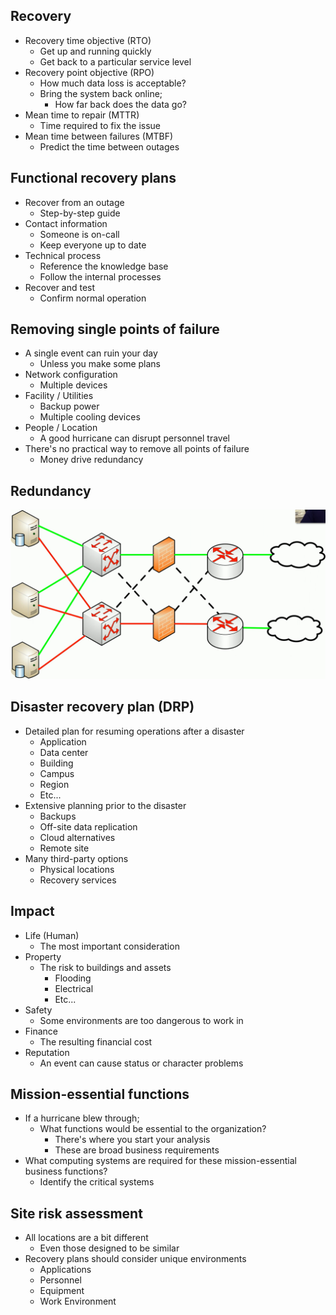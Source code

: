 ## Recovery
- Recovery time objective (RTO)
	- Get up and running quickly
	- Get back to a particular service level
- Recovery point objective (RPO)
	- How much data loss is acceptable?
	- Bring the system back online;
		- How far back does the data go?
- Mean time to repair (MTTR)
	- Time required to fix the issue
- Mean time between failures (MTBF)
	- Predict the time between outages
## Functional recovery plans
- Recover from an outage
	- Step-by-step guide
- Contact information
	- Someone is on-call
	- Keep everyone up to date
- Technical process
	- Reference the knowledge base
	- Follow the internal processes
- Recover and test
	- Confirm normal operation
## Removing single points of failure
- A single event can ruin your day
	- Unless you make some plans
- Network configuration
	- Multiple devices
- Facility / Utilities
	- Backup power
	- Multiple cooling devices
- People / Location
	- A good hurricane can disrupt personnel travel
- There's no practical way to remove all points of failure
	- Money drive redundancy
## Redundancy
![](../Images/240606-1%2019.png)
## Disaster recovery plan (DRP)
- Detailed plan for resuming operations after a disaster
	- Application
	- Data center
	- Building
	- Campus
	- Region
	- Etc...
- Extensive planning prior to the disaster
	- Backups
	- Off-site data replication
	- Cloud alternatives
	- Remote site
- Many third-party options
	- Physical locations
	- Recovery services
## Impact
- Life (Human)
	- The most important consideration
- Property
	- The risk to buildings and assets
		- Flooding
		- Electrical
		- Etc...
- Safety
	- Some environments are too dangerous to work in
- Finance
	- The resulting financial cost
- Reputation
	- An event can cause status or character problems
## Mission-essential functions
- If a hurricane blew through;
	- What functions would be essential to the organization?
		- There's where you start your analysis
		- These are broad business requirements
- What computing systems are required for these mission-essential business functions?
	- Identify the critical systems
## Site risk assessment
- All locations are a bit different
	- Even those designed to be similar
- Recovery plans should consider unique environments
	- Applications
	- Personnel
	- Equipment
	- Work Environment

